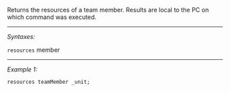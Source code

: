 Returns the resources of a team member. Results are local to the PC on which command was executed.


---
*Syntaxes:*

`resources` member

---
*Example 1:*

```sqf
resources teamMember _unit;
```